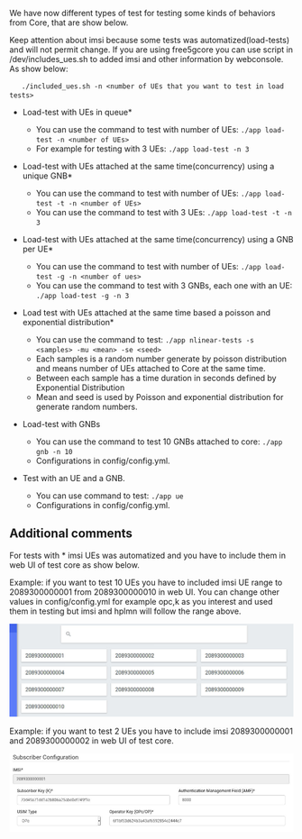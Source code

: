 We have now different types of test for testing some kinds of behaviors from Core, that are show below.

Keep attention about imsi because some tests was automatized(load-tests) and will not permit change. If you are using free5gcore you can use script in /dev/includes_ues.sh to added imsi and other information by webconsole. As show below:
```
   ./included_ues.sh -n <number of UEs that you want to test in load tests>  
```

- Load-test with UEs in queue*
    - You can use the command to test with number of UEs:
            ```
              ./app load-test -n <number of UEs>
            ```
    - For example for testing with 3 UEs:
            ```
              ./app load-test -n 3
            ```

- Load-test with UEs attached at the same time(concurrency) using a unique GNB*
    - You can use the command to test with number of UEs:
                ```
                 ./app load-test -t -n <number of UEs>
                ```
    - You can use the command to test with 3 UEs:
              ```
                ./app load-test -t -n 3
              ```

- Load-test with UEs attached at the same time(concurrency) using a GNB per UE*
    - You can use the command to test with number of UEs:
             ``` ./app load-test -g -n <number of ues> ```
    - You can use the command to test with 3 GNBs, each one with an UE:
             ``` ./app load-test -g -n 3 ```

- Load test with UEs attached at the same time based a poisson and exponential distribution*
  - You can use the command to test:
           ```
           ./app nlinear-tests -s <samples> -mu <mean> -se <seed>
           ```
  - Each samples is a random number generate by poisson distribution and means number of UEs attached to Core at the same time.
  - Between each sample has a time duration in seconds defined by Exponential Distribution
  - Mean and seed is used by Poisson and exponential distribution for generate random numbers.
  
- Load-test with GNBs
    - You can use the command to test 10 GNBs attached to core:
              ``` ./app gnb -n 10  ```
    - Configurations in config/config.yml.

- Test with an UE and a GNB.
    - You can use command to test:
             ``` ./app ue ```
    - Configurations in config/config.yml.
    
## Additional comments


For tests with * imsi UEs was automatized and you have to include them in web UI of test core as show below.

Example: if you want to test 10 UEs you have to included imsi UE range to 2089300000001 from 2089300000010 in web UI. You can change other values in config/config.yml for example opc,k as you interest and used them in testing but imsi and hplmn will follow the range above.
  <p align="">
     <img src="docs/media/img/ues10.png"/>
  </p>
  
Example: if you want to test 2 UEs you have to include imsi 2089300000001 and 2089300000002 in web UI of test core.
 <p align="">
     <img src="docs/media/img/ue_configuration.png"/>
 </p>
